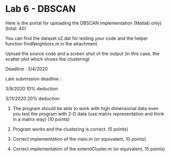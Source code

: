 # Lab 6 - DBSCAN

Here is the portal for uploading the DBSCAN implementation (Matlab only) (total: 40)

You can find the dataset s2.dat for testing your code and the helper function findNeighbors.m in the attachment.

Upload the source code and a screen shot of  the output (in this case, the scatter plot which shows the clustering)

Deadline : 3/4/2020

Late submission deadline :

3/9/2020  10% deduction

3/11/2020 20% deduction


1. The program should be able to work with high dimensional data even you test the program with 2-D data (use matrix representation and think in a matrix way) (10 points)

2. Program works and the clustering is correct. (5 points)

3. Correct implementation of the main.m (or equivalent, 10 points)

4. Correct implementation of the extendCluster.m (or equivalent, 15 points)